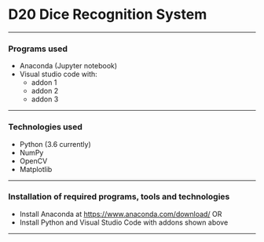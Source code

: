 # D20 Dice Recognition System
-----------------------------
### Programs used
- Anaconda (Jupyter notebook)
- Visual studio code with:
  - addon 1
  - addon 2
  - addon 3
--------------------------
### Technologies used
 - Python (3.6 currently)
 - NumPy
 - OpenCV
 - Matplotlib
--------------------------
### Installation of required programs, tools and technologies
- Install Anaconda at https://www.anaconda.com/download/
  OR
- Install Python and Visual Studio Code with addons shown above
-------------------------------
